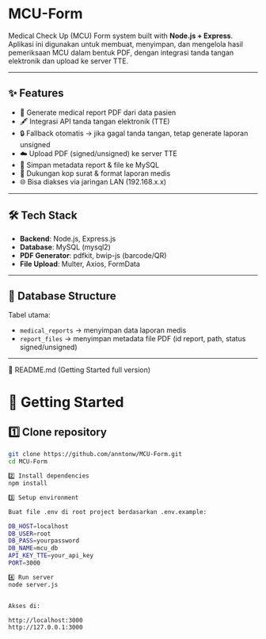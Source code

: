 

# MCU-Form

Medical Check Up (MCU) Form system built with **Node.js + Express**.  
Aplikasi ini digunakan untuk membuat, menyimpan, dan mengelola hasil pemeriksaan MCU dalam bentuk PDF, dengan integrasi tanda tangan elektronik dan upload ke server TTE.

---

## ✨ Features
- 📄 Generate medical report PDF dari data pasien
- 🖋️ Integrasi API tanda tangan elektronik (TTE)
- 🔒 Fallback otomatis → jika gagal tanda tangan, tetap generate laporan unsigned
- ☁️ Upload PDF (signed/unsigned) ke server TTE
- 💾 Simpan metadata report & file ke MySQL
- 📑 Dukungan kop surat & format laporan medis
- 🌐 Bisa diakses via jaringan LAN (192.168.x.x)

---

## 🛠️ Tech Stack
- **Backend**: Node.js, Express.js  
- **Database**: MySQL (mysql2)  
- **PDF Generator**: pdfkit, bwip-js (barcode/QR)  
- **File Upload**: Multer, Axios, FormData  

---

## 📂 Database Structure
Tabel utama:
- `medical_reports` → menyimpan data laporan medis
- `report_files` → menyimpan metadata file PDF (id report, path, status signed/unsigned)

---

📄 README.md (Getting Started full version)
# 🚀 Getting Started

## 1️⃣ Clone repository
```bash
git clone https://github.com/anntonw/MCU-Form.git
cd MCU-Form

2️⃣ Install dependencies
npm install

3️⃣ Setup environment

Buat file .env di root project berdasarkan .env.example:

DB_HOST=localhost
DB_USER=root
DB_PASS=yourpassword
DB_NAME=mcu_db
API_KEY_TTE=your_api_key
PORT=3000

4️⃣ Run server
node server.js


Akses di:

http://localhost:3000
http://127.0.0.1:3000